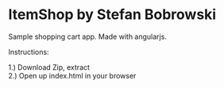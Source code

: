 # ItemShop by Stefan Bobrowski
Sample shopping cart app. Made with angularjs.

Instructions:

1.) Download Zip, extract <br />
2.) Open up index.html in your browser 

